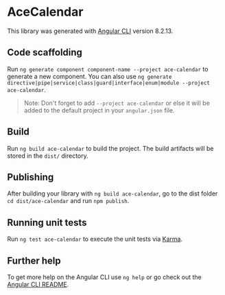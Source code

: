 # AceCalendar

This library was generated with [Angular CLI](https://github.com/angular/angular-cli) version 8.2.13.

## Code scaffolding

Run `ng generate component component-name --project ace-calendar` to generate a new component. You can also use `ng generate directive|pipe|service|class|guard|interface|enum|module --project ace-calendar`.
> Note: Don't forget to add `--project ace-calendar` or else it will be added to the default project in your `angular.json` file. 

## Build

Run `ng build ace-calendar` to build the project. The build artifacts will be stored in the `dist/` directory.

## Publishing

After building your library with `ng build ace-calendar`, go to the dist folder `cd dist/ace-calendar` and run `npm publish`.

## Running unit tests

Run `ng test ace-calendar` to execute the unit tests via [Karma](https://karma-runner.github.io).

## Further help

To get more help on the Angular CLI use `ng help` or go check out the [Angular CLI README](https://github.com/angular/angular-cli/blob/master/README.md).
